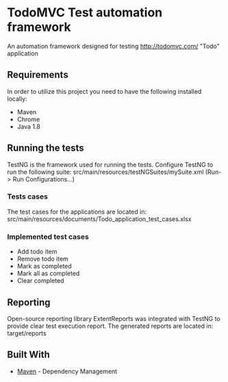 # TodoMVC Test automation framework

An automation framework designed for testing http://todomvc.com/ "Todo" application

## Requirements

In order to utilize this project you need to have the following installed locally:

* Maven
* Chrome
* Java 1.8

## Running the tests

TestNG is the framework used for running the tests.
Configure TestNG to run the following suite: src/main/resources/testNGSuites/mySuite.xml (Run-> Run Configurations...)

### Tests cases

The test cases for the applications are located in:  src/main/resources/documents/Todo_application_test_cases.xlsx

### Implemented test cases

* Add todo item
* Remove todo item
* Mark as completed
* Mark all as completed
* Clear completed

## Reporting

Open-source reporting library ExtentReports was integrated with TestNG to provide clear test execution report.
The generated reports are located in: target/reports

## Built With

* [Maven](https://maven.apache.org/) - Dependency Management
